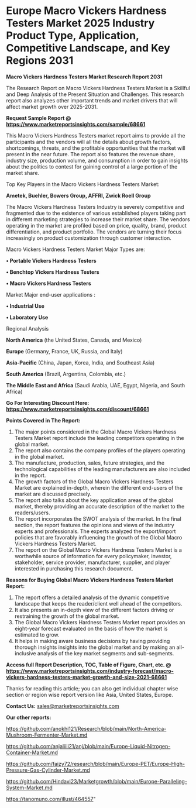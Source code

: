 # Europe Macro Vickers Hardness Testers Market 2025 Industry Product Type, Application, Competitive Landscape, and Key Regions 2031

<strong>Macro Vickers Hardness Testers Market Research Report 2031</strong>

The Research Report on Macro Vickers Hardness Testers Market is a Skillful and Deep Analysis of the Present Situation and Challenges. This research report also analyzes other important trends and market drivers that will affect market growth over 2025-2031.

<strong>Request Sample Report @ <a href=https://www.marketreportsinsights.com/sample/68661>https://www.marketreportsinsights.com/sample/68661</a></strong>

This Macro Vickers Hardness Testers market report aims to provide all the participants and the vendors will all the details about growth factors, shortcomings, threats, and the profitable opportunities that the market will present in the near future. The report also features the revenue share, industry size, production volume, and consumption in order to gain insights about the politics to contest for gaining control of a large portion of the market share.

Top Key Players in the Macro Vickers Hardness Testers Market:

<strong>Ametek, Buehler, Bowers Group, AFFRI, Zwick Roell Group</strong>

The Macro Vickers Hardness Testers Industry is severely competitive and fragmented due to the existence of various established players taking part in different marketing strategies to increase their market share. The vendors operating in the market are profiled based on price, quality, brand, product differentiation, and product portfolio. The vendors are turning their focus increasingly on product customization through customer interaction.

Macro Vickers Hardness Testers Market Major Types are:

<strong>• Portable Vickers Hardness Testers

• Benchtop Vickers Hardness Testers

• Macro Vickers Hardness Testers</strong>

Market Major end-user applications :

<strong>• Industrial Use

• Laboratory Use</strong>

Regional Analysis

</u><strong><b>North America</b></strong> (the United States, Canada, and Mexico)

<strong><b>Europe </b></strong>(Germany, France, UK, Russia, and Italy)

<strong><b>Asia-Pacific</b></strong> (China, Japan, Korea, India, and Southeast Asia)

<strong><b>South America</b></strong> (Brazil, Argentina, Colombia, etc.)

<strong><b>The Middle East and Africa</b></strong> (Saudi Arabia, UAE, Egypt, Nigeria, and South Africa)

<strong>Go For Interesting Discount Here: <a href=https://www.marketreportsinsights.com/discount/68661>https://www.marketreportsinsights.com/discount/68661</a></strong>

<strong>Points Covered in The Report:</strong>
<ol>
  <li>The major points considered in the Global Macro Vickers Hardness Testers Market report include the leading competitors operating in the global market.</li>
  <li>The report also contains the company profiles of the players operating in the global market.</li>
  <li>The manufacture, production, sales, future strategies, and the technological capabilities of the leading manufacturers are also included in the report.</li>
  <li>The growth factors of the Global Macro Vickers Hardness Testers Market are explained in-depth, wherein the different end-users of the market are discussed precisely.</li>
  <li>The report also talks about the key application areas of the global market, thereby providing an accurate description of the market to the readers/users.</li>
  <li>The report incorporates the SWOT analysis of the market. In the final section, the report features the opinions and views of the industry experts and professionals. The experts analyzed the export/import policies that are favorably influencing the growth of the Global Macro Vickers Hardness Testers Market.</li>
  <li>The report on the Global Macro Vickers Hardness Testers Market is a worthwhile source of information for every policymaker, investor, stakeholder, service provider, manufacturer, supplier, and player interested in purchasing this research document.</li>
</ol>
<strong>Reasons for Buying Global Macro Vickers Hardness Testers Market Report:</strong>

<ol>
  <li>The report offers a detailed analysis of the dynamic competitive landscape that keeps the reader/client well ahead of the competitors.</li>
  <li>It also presents an in-depth view of the different factors driving or restraining the growth of the global market.</li>
  <li>The Global Macro Vickers Hardness Testers Market report provides an eight-year forecast evaluated on the basis of how the market is estimated to grow.</li>
  <li>It helps in making aware business decisions by having providing thorough insights insights into the global market and by making an all-inclusive analysis of the key market segments and sub-segments.</li>
</ol>
<strong>Access full Report Description, TOC, Table of Figure, Chart, etc. @ <a href=https://www.marketreportsinsights.com/industry-forecast/macro-vickers-hardness-testers-market-growth-and-size-2021-68661>https://www.marketreportsinsights.com/industry-forecast/macro-vickers-hardness-testers-market-growth-and-size-2021-68661</a></strong>


Thanks for reading this article; you can also get individual chapter wise section or region wise report version like Asia, United States, Europe.

<strong>Contact Us:</strong>
sales@marketreportsinsights.com

<strong>Our other reports:</strong>

<a href=https://github.com/anokhi121/Research/blob/main/North-America-Mushroom-Fermenter-Market.md>https://github.com/anokhi121/Research/blob/main/North-America-Mushroom-Fermenter-Market.md</a>

<a href=https://github.com/anjaliiii21/anj/blob/main/Europe-Liquid-Nitrogen-Container-Market.md>https://github.com/anjaliiii21/anj/blob/main/Europe-Liquid-Nitrogen-Container-Market.md</a>

<a href=https://github.com/faizy72/research/blob/main/Europe-PET/Europe-High-Pressure-Gas-Cylinder-Market.md>https://github.com/faizy72/research/blob/main/Europe-PET/Europe-High-Pressure-Gas-Cylinder-Market.md</a>

<a href=https://github.com/Hindavi23/Marketgrowth/blob/main/Europe-Paralleling-System-Market.md>https://github.com/Hindavi23/Marketgrowth/blob/main/Europe-Paralleling-System-Market.md</a>

<a href=https://tanomuno.com/illust/464557>https://tanomuno.com/illust/464557</a>"
